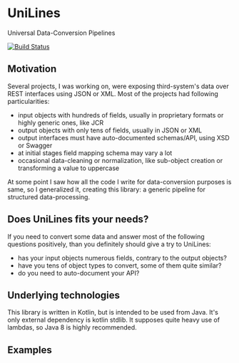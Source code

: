 # UniLines
Universal Data-Conversion Pipelines

[![Build Status](https://api.travis-ci.org/shaposhnyk/unilines.svg?branch=master)](https://travis-ci.org/shaposhnyk/unilines)

## Motivation
 Several projects, I was working on, were exposing third-system's data over REST interfaces using JSON or XML.
Most of the projects had following particularities:
- input objects with hundreds of fields, usually in proprietary formats or highly generic ones, like JCR
- output objects with only tens of fields, usually in JSON or XML
- output interfaces must have auto-documented schemas/API, using XSD or Swagger
- at initial stages field mapping schema may vary a lot
- occasional data-cleaning or normalization, 
like sub-object creation or transforming a value to uppercase

At some point I saw how all the code I write for data-conversion purposes is same, 
so I generalized it, creating this library: 
a generic pipeline for structured data-processing. 

## Does UniLines fits your needs?

If you need to convert some data 
and answer most of the following questions positively, 
than you definitely should give a try to UniLines:
- has your input objects numerous fields, contrary to the output objects?
- have you tens of object types to convert, some of them quite similar?
- do you need to auto-document your API?

## Underlying technologies
This library is written in Kotlin, but is intended to be used from Java. 
It's only external dependency is kotlin stdlib. 
It supposes quite heavy use of lambdas, so Java 8 is highly recommended.

## Examples